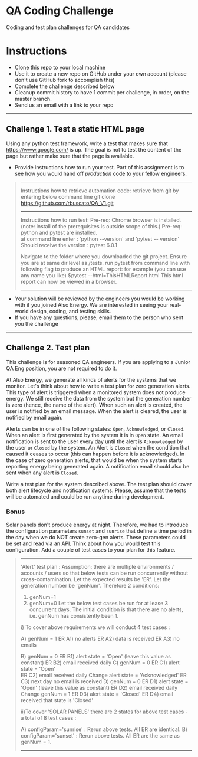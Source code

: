# QA Coding Challenge
Coding and test plan challenges for QA candidates

# Instructions
- Clone this repo to your local machine
- Use it to create a new repo on GitHub under your own account (please don't use GitHub fork to accomplish this)
- Complete the challenge described below
- Cleanup commit history to have 1 commit per challenge, in order, on the master branch.
- Send us an email with a link to your repo

___
## Challenge 1. Test a static HTML page
Using any python test framework, write a test that makes sure that https://www.google.com/ is up. The goal is not to test the content of the page but rather make sure that the page is available.

* Provide instructions how to run your test. Part of this assignment is to see how you would hand off *production* code to your fellow engineers.

> *******************************************
> Instructions how to retrieve automation code:  retrieve from git by entering below command line
>                                                git clone https://github.com/rbuscato/QA_V1.git
> *******************************************
> Instructions how to run test:
> Pre-req: Chrome browser is installed.     (note: install of the prerequisites is outside scope of this.)
> Pre-req: python and pytest are installed.  
>  at command line enter :  'python --version' and 'pytest -- version'
>  Should receive the version : pytest 6.0.1
>
>  Navigate to the folder where you downloaded the git project. Ensure you are at same dir level as /tests.
>  run pytest from command line with following flag to produce an HTML report:
	for example (you can use any name you like)
	$pytest --html=ThisHTMLReport.html
>  This html report can now be viewed in a browser.
> ******************************************
>
* Your solution will be reviewed by the engineers you would be working with if you joined Also Energy. We are interested in seeing your real-world design, coding, and testing skills.
* If you have any questions, please, email them to the person who sent you the challenge

___
## Challenge 2. Test plan
This challenge is for seasoned QA engineers. If you are applying to a Junior QA Eng position, you are not required to do it.

At Also Energy, we generate all kinds of alerts for the systems that we monitor. Let's think about how to write a test plan for zero generation alerts. This type of alert is triggered when a monitored system does not produce energy. We still receive the data from the system but the generation number is zero (hence, the name of the alert). When such an alert is created, the user is notified by an email message. When the alert is cleared, the user is notified by email again.

Alerts can be in one of the following states: `Open`, `Acknowledged`, or `Closed`. When an alert is first generated by the system it is in `Open` state. An email notification is sent to the user every day until the alert is `Acknowledged` by the user or `Closed` by the system.  An Alert is `Closed` when the condition that caused it ceases to occur (this can happen before it is acknowledged). In the case of zero generation alerts, that would be when the system starts reporting energy being generated again. A notification email should also be sent when any alert is `Closed`. 

Write a test plan for the system described above. The test plan should cover both alert lifecycle and notification systems. Please, assume that the tests will be automated and could be run anytime during development.

### Bonus
Solar panels don't produce energy at night. Therefore, we had to introduce the configuration parameters `sunset` and `sunrise` that define a time period in the day when we do NOT create zero-gen alerts. These parameters could be set and read via an API. Think about how you would test this configuration. Add a couple of test cases to your plan for this feature.
> *******************************************
> 'Alert' test plan :
> Assumption: there are multiple environments / accounts / users so that below tests can be run concurrently without cross-contamination.
> Let the expected results be 'ER'.
> Let the generation number be 'genNum'.  Therefore 2 conditions:
> 1) genNum=1
> 2) genNum=0
> Let the below test cases be run for at lease 3 concurrent days.
> The initial condition is that there are no alerts, i.e. genNum has consistently been 1.
>
> i) To cover above requirements we will conduct 4 test cases :
>
> A) genNum = 1
>	ER A1) no alerts
>	ER A2) data is received
>	ER A3) no emails
>
> B) genNum = 0
>	ER B1) alert state = 'Open'  (leave this value as constant)
>	ER B2) email received daily
> C) genNum = 0
>	ER C1) alert state = 'Open'  
>	ER C2) email received daily
>	Change alert state = 'Acknowledged'
>		ER C3) next day no email is received
> D) genNum = 0
>	ER D1) alert state = 'Open'  (leave this value as constant)
>	ER D2) email received daily
>	Change genNum = 1 
>		ER D3) alert state = 'Closed'
>		ER D4) email received that state is 'Closed'
>
> ii)To cover 'SOLAR PANELS' there are 2 states for above test cases - a total of 8 test cases :
>	
> A) configParam='sunrise' : Rerun above tests. All ER are identical.
> B) configParam='sunset'  : Rerun above tests. All ER are the same as genNum = 1.
>
> **********************************************************************************
